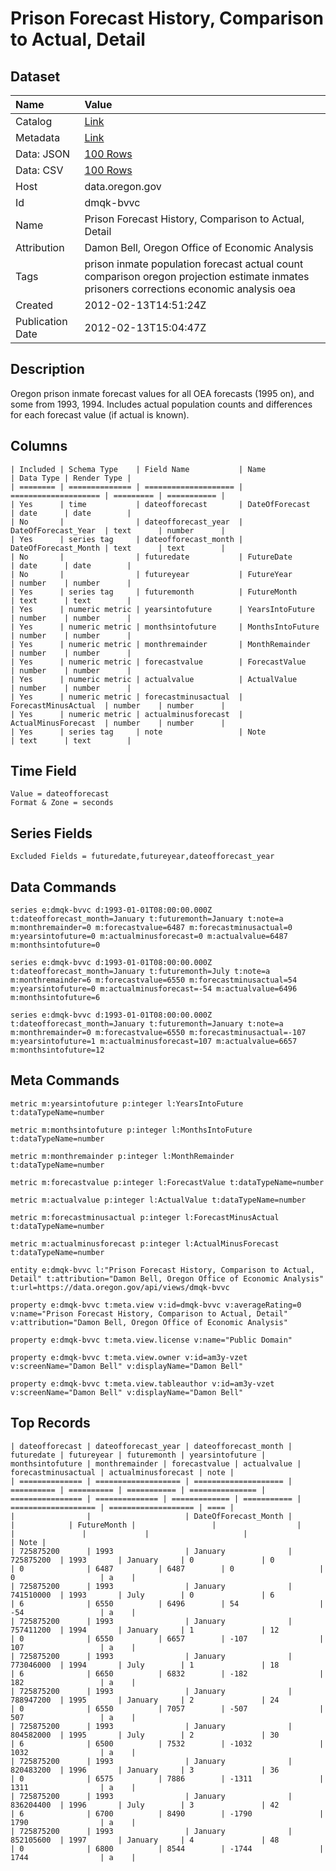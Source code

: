 # Prison Forecast History, Comparison to Actual, Detail

## Dataset

| Name | Value |
| :--- | :---- |
| Catalog | [Link](https://catalog.data.gov/dataset/prison-forecast-history-comparison-to-actual-detail-a681e) |
| Metadata | [Link](https://data.oregon.gov/api/views/dmqk-bvvc) |
| Data: JSON | [100 Rows](https://data.oregon.gov/api/views/dmqk-bvvc/rows.json?max_rows=100) |
| Data: CSV | [100 Rows](https://data.oregon.gov/api/views/dmqk-bvvc/rows.csv?max_rows=100) |
| Host | data.oregon.gov |
| Id | dmqk-bvvc |
| Name | Prison Forecast History, Comparison to Actual, Detail |
| Attribution | Damon Bell, Oregon Office of Economic Analysis |
| Tags | prison inmate population forecast actual count comparison oregon projection estimate inmates prisoners corrections economic analysis oea |
| Created | 2012-02-13T14:51:24Z |
| Publication Date | 2012-02-13T15:04:47Z |

## Description

Oregon prison inmate forecast values for all OEA forecasts (1995 on), and some from 1993, 1994. Includes actual population counts and differences for each forecast value (if actual is known).

## Columns

```ls
| Included | Schema Type    | Field Name           | Name                 | Data Type | Render Type |
| ======== | ============== | ==================== | ==================== | ========= | =========== |
| Yes      | time           | dateofforecast       | DateOfForecast       | date      | date        |
| No       |                | dateofforecast_year  | DateOfForecast_Year  | text      | number      |
| Yes      | series tag     | dateofforecast_month | DateOfForecast_Month | text      | text        |
| No       |                | futuredate           | FutureDate           | date      | date        |
| No       |                | futureyear           | FutureYear           | number    | number      |
| Yes      | series tag     | futuremonth          | FutureMonth          | text      | text        |
| Yes      | numeric metric | yearsintofuture      | YearsIntoFuture      | number    | number      |
| Yes      | numeric metric | monthsintofuture     | MonthsIntoFuture     | number    | number      |
| Yes      | numeric metric | monthremainder       | MonthRemainder       | number    | number      |
| Yes      | numeric metric | forecastvalue        | ForecastValue        | number    | number      |
| Yes      | numeric metric | actualvalue          | ActualValue          | number    | number      |
| Yes      | numeric metric | forecastminusactual  | ForecastMinusActual  | number    | number      |
| Yes      | numeric metric | actualminusforecast  | ActualMinusForecast  | number    | number      |
| Yes      | series tag     | note                 | Note                 | text      | text        |
```

## Time Field

```ls
Value = dateofforecast
Format & Zone = seconds
```

## Series Fields

```ls
Excluded Fields = futuredate,futureyear,dateofforecast_year
```

## Data Commands

```ls
series e:dmqk-bvvc d:1993-01-01T08:00:00.000Z t:dateofforecast_month=January t:futuremonth=January t:note=a m:monthremainder=0 m:forecastvalue=6487 m:forecastminusactual=0 m:yearsintofuture=0 m:actualminusforecast=0 m:actualvalue=6487 m:monthsintofuture=0

series e:dmqk-bvvc d:1993-01-01T08:00:00.000Z t:dateofforecast_month=January t:futuremonth=July t:note=a m:monthremainder=6 m:forecastvalue=6550 m:forecastminusactual=54 m:yearsintofuture=0 m:actualminusforecast=-54 m:actualvalue=6496 m:monthsintofuture=6

series e:dmqk-bvvc d:1993-01-01T08:00:00.000Z t:dateofforecast_month=January t:futuremonth=January t:note=a m:monthremainder=0 m:forecastvalue=6550 m:forecastminusactual=-107 m:yearsintofuture=1 m:actualminusforecast=107 m:actualvalue=6657 m:monthsintofuture=12
```

## Meta Commands

```ls
metric m:yearsintofuture p:integer l:YearsIntoFuture t:dataTypeName=number

metric m:monthsintofuture p:integer l:MonthsIntoFuture t:dataTypeName=number

metric m:monthremainder p:integer l:MonthRemainder t:dataTypeName=number

metric m:forecastvalue p:integer l:ForecastValue t:dataTypeName=number

metric m:actualvalue p:integer l:ActualValue t:dataTypeName=number

metric m:forecastminusactual p:integer l:ForecastMinusActual t:dataTypeName=number

metric m:actualminusforecast p:integer l:ActualMinusForecast t:dataTypeName=number

entity e:dmqk-bvvc l:"Prison Forecast History, Comparison to Actual, Detail" t:attribution="Damon Bell, Oregon Office of Economic Analysis" t:url=https://data.oregon.gov/api/views/dmqk-bvvc

property e:dmqk-bvvc t:meta.view v:id=dmqk-bvvc v:averageRating=0 v:name="Prison Forecast History, Comparison to Actual, Detail" v:attribution="Damon Bell, Oregon Office of Economic Analysis"

property e:dmqk-bvvc t:meta.view.license v:name="Public Domain"

property e:dmqk-bvvc t:meta.view.owner v:id=am3y-vzet v:screenName="Damon Bell" v:displayName="Damon Bell"

property e:dmqk-bvvc t:meta.view.tableauthor v:id=am3y-vzet v:screenName="Damon Bell" v:displayName="Damon Bell"
```

## Top Records

```ls
| dateofforecast | dateofforecast_year | dateofforecast_month | futuredate | futureyear | futuremonth | yearsintofuture | monthsintofuture | monthremainder | forecastvalue | actualvalue | forecastminusactual | actualminusforecast | note | 
| ============== | =================== | ==================== | ========== | ========== | =========== | =============== | ================ | ============== | ============= | =========== | =================== | =================== | ==== | 
|                |                     | DateOfForecast_Month |            |            | FutureMonth |                 |                  |                |               |             |                     |                     | Note | 
| 725875200      | 1993                | January              | 725875200  | 1993       | January     | 0               | 0                | 0              | 6487          | 6487        | 0                   | 0                   | a    | 
| 725875200      | 1993                | January              | 741510000  | 1993       | July        | 0               | 6                | 6              | 6550          | 6496        | 54                  | -54                 | a    | 
| 725875200      | 1993                | January              | 757411200  | 1994       | January     | 1               | 12               | 0              | 6550          | 6657        | -107                | 107                 | a    | 
| 725875200      | 1993                | January              | 773046000  | 1994       | July        | 1               | 18               | 6              | 6650          | 6832        | -182                | 182                 | a    | 
| 725875200      | 1993                | January              | 788947200  | 1995       | January     | 2               | 24               | 0              | 6550          | 7057        | -507                | 507                 | a    | 
| 725875200      | 1993                | January              | 804582000  | 1995       | July        | 2               | 30               | 6              | 6500          | 7532        | -1032               | 1032                | a    | 
| 725875200      | 1993                | January              | 820483200  | 1996       | January     | 3               | 36               | 0              | 6575          | 7886        | -1311               | 1311                | a    | 
| 725875200      | 1993                | January              | 836204400  | 1996       | July        | 3               | 42               | 6              | 6700          | 8490        | -1790               | 1790                | a    | 
| 725875200      | 1993                | January              | 852105600  | 1997       | January     | 4               | 48               | 0              | 6800          | 8544        | -1744               | 1744                | a    | 
```